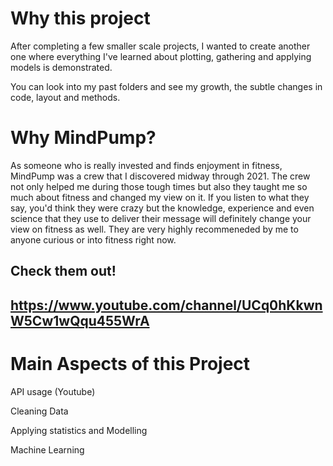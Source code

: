 # Why this project
After completing a few smaller scale projects, I wanted to create another one where everything I've learned 
about plotting, gathering and applying models is demonstrated. 

You can look into my past folders and see my growth, the subtle changes in code, layout and methods.

# Why MindPump?
As someone who is really invested and finds enjoyment in fitness, MindPump was a crew that I discovered midway through 2021. The crew not only helped me during those tough times
but also they taught me so much about fitness and changed my view on it. If you listen to what they say, you'd think they were crazy but the knowledge, experience and even science
that they use to deliver their message will definitely change your view on fitness as well. They are very highly recommeneded by me to anyone curious or into fitness right now.

## Check them out! 
## https://www.youtube.com/channel/UCq0hKkwnW5Cw1wQqu455WrA

# Main Aspects of this Project
API usage (Youtube)

Cleaning Data

Applying statistics and Modelling

Machine Learning
